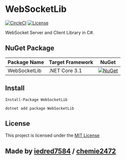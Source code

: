 # WebSocketLib

[![CircleCI](https://circleci.com/gh/iedred7584/WebSocketLib/tree/master.svg?style=svg)](https://circleci.com/gh/iedred7584/WebSocketLib/tree/master)
[![License](https://img.shields.io/github/license/iedred7584/WebSocketLib.svg)](https://github.com/iedred7584/WebSocketLib/blob/master/LICENSE)

WebSocket Server and Client Library in C#.

## NuGet Package

Package Name | Target Framework | NuGet
---|---|---
WebSocketLib | .NET Core 3.1 | [![NuGet](https://img.shields.io/nuget/v/WebSocketLib.svg)](https://www.nuget.org/packages/WebSocketLib)

## Install

```
Install-Package WebSocketLib
```

```
dotnet add package WebSocketLib
```

## License

This project is licensed under the [MIT License](https://github.com/iedred7584/WebSocketLib/blob/master/LICENSE)

## Made by [iedred7584](https://github.com/iedred7584) / [chemie2472](https://github.com/chemie2472)
